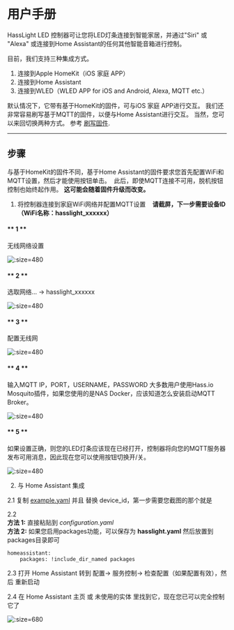 # 用户手册

HassLight LED 控制器可让您将LED灯条连接到智能家居，并通过"Siri" 或 "Alexa" 或连接到Home Assistant的任何其他智能音箱进行控制。

目前，我们支持三种集成方式。 
1. 连接到Apple HomeKit（iOS 家庭 APP）
2. 连接到Home Assistant
3. 连接到WLED（WLED APP for iOS and Android, Alexa, MQTT etc.）

默认情况下，它带有基于HomeKit的固件，可与iOS 家庭 APP进行交互。
我们还非常容易刷写基于MQTT的固件，以便与Home Assistant进行交互。 当然，您可以来回切换两种方式。 参考 [刷写固件](/zh-cn/flash).

----

## 步骤

 与基于HomeKit的固件不同，基于Home Assistant的固件要求您首先配置WiFi和MQTT设置，然后才能使用按钮单击。
 此后，即使MQTT连接不可用，脱机按钮控制也始终起作用。 **这可能会随着固件升级而改变。**

1. 将控制器连接到家庭WiFi网络并配置MQTT设置
   **请截屏，下一步需要设备ID（WiFi名称：hasslight_xxxxxx）**

<!-- tabs:start -->

#### ** 1 **

无线网络设置

![](../imgs/ha/config_ha_1.jpg ':size=480')

#### ** 2 **

选取网络... -> hasslight_xxxxxx  

![](../imgs/ha/config_ha_2.jpg ':size=480')

#### ** 3 **

配置无线网 

![](../imgs/ha/config_ha_3.jpg ':size=480')

#### ** 4 **

输入MQTT IP，PORT，USERNAME，PASSWORD
大多数用户使用Hass.io Mosquito插件，如果您使用的是NAS Docker，应该知道怎么安装启动MQTT Broker。

![](../imgs/ha/config_ha_4.jpg ':size=480')

#### ** 5 **

如果设置正确，则您的LED灯条应该现在已经打开，控制器将向您的MQTT服务器发布可用消息，因此现在您可以使用按钮切换开/关。

![](../imgs/ha/config_ha_5.jpg ':size=480')

<!-- tabs:end -->


2. 与 Home Assistant 集成

  2.1 复制 [example.yaml](./zh-cn/hass.md?id=home-assistant-example-configuration) 并且 替换 device_id，第一步需要您截图的那个就是

  2.2  
  **方法 1:** 直接粘贴到 *configuration.yaml*  
  **方法 2:** 如果您启用packages功能，可以保存为 **hasslight.yaml** 然后放置到packages目录即可

  ```
  homeassistant:    
      packages: !include_dir_named packages  
  ```

  2.3 打开 Home Assistant 转到 配置-> 服务控制-> 检查配置（如果配置有效），然后 重新启动

  2.4 在 Home Assistant 主页 或 未使用的实体 里找到它，现在您已可以完全控制它了

  ![](../imgs/ha/config_ha_6.jpg ':size=680')
  